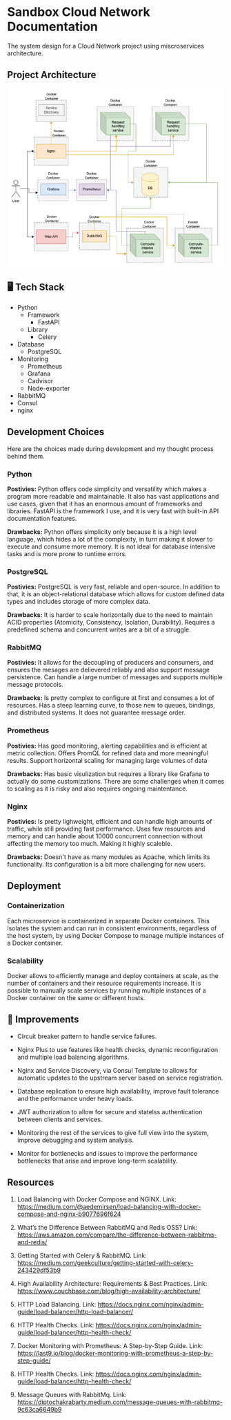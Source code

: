 # Sandbox Cloud Network Documentation

The system design for a Cloud Network project using miscroservices architecture.

## Project Architecture
![System Architecture](./images/architecture.png)

## 🖥️ Tech Stack

- Python
    - Framework
        - FastAPI
    - Library
        - Celery
- Database 
  - PostgreSQL
- Monitoring
  - Prometheus
  - Grafana
  - Cadvisor
  - Node-exporter
- RabbitMQ
- Consul
- nginx

## Development Choices

Here are the choices made during development and my thought process behind them.

### Python

**Postivies:** Python offers code simplicity and versatility which makes a program more readable and maintainable. It also has vast applications and use cases, given that it has an enormous amount of frameworks and libraries. FastAPI is the framework I use, and it is very fast with built-in API documentation features. 

**Drawbacks:** Python offers simplicity only because it is a high level language, which hides a lot of the complexity, in turn making it slower to execute and consume more memory. It is not ideal for database intensive tasks and is more prone to runtime errors.

### PostgreSQL

**Postivies:** PostgreSQL is very fast, reliable and open-source. In addition to that, it is an object-relational database which allows for custom defined data types and includes storage of more complex data.

**Drawbacks:** It is harder to scale horizontally due to the need to maintain ACID properties (Atomicity, Consistency, Isolation, Durability). Requires a predefined schema and concurrent writes are a bit of a struggle. 

### RabbitMQ

**Postivies:** It allows for the decoupling of producers and consumers, and ensures the mesages are delievered reliably and also support message persistence. Can handle a large number of messages and supports multiple message protocols. 

**Drawbacks:** Is pretty complex to configure at first and consumes a lot of resources. Has a steep learning curve, to those new to queues, bindings, and distributed systems. It does not guarantee message order.

### Prometheus

**Postivies:** Has good monitoring, alerting capabilities and is efficient at metric collection. Offers PromQL for refined data and more meaningful results. Support horizontal scaling for managing large volumes of data 

**Drawbacks:** Has basic visulization but requires a library like Grafana to actually do some customizations. There are some challenges when it comes to scaling as it is risky and also requires ongoing maintentance.

### Nginx

**Postivies:** Is pretty lighweight, efficient and can handle high amounts of traffic, while still providing fast performance. Uses few resources and memory and can handle about 10000 concurrent connection without affecting the memory too much. Making it highly scaleble. 

**Drawbacks:** Doesn't have as many modules as Apache, which limits its functionality. Its configuration is a bit more challenging for new users. 

## Deployment

### Containerization
Each microservice is containerized in separate Docker containers. This isolates the system and can run in consistent environments, regardless of the host system, by using Docker Compose to manage multiple instances of a Docker container.

### Scalability
Docker allows to efficiently manage and deploy containers at scale, as the number of containers and their resource requirements increase. It is possible to manually scale services by running multiple instances of a Docker container on the same or different hosts. 

## 🔧 Improvements

- Circuit breaker pattern to handle service failures.

- Nginx Plus to use features like health checks, dynamic reconfiguration and multiple load balancing algorithms.

- Nginx and Service Discovery, via Consul Template to allows for automatic updates to the upstream server based on service registration.

- Database replication to ensure high availability, improve fault tolerance and the performance under heavy loads.

- JWT authorization to allow for secure and statelss authentication between clients and services.

- Monitoring the rest of the services to give full view into the system, improve debugging and system analysis.

- Monitor for bottlenecks and issues to improve the performance bottlenecks that arise and improve long-term scalability.

## Resources

1. Load Balancing with Docker Compose and NGINX. Link: https://medium.com/@aedemirsen/load-balancing-with-docker-compose-and-nginx-b9077696f624

2. What’s the Difference Between RabbitMQ and Redis OSS? Link: https://aws.amazon.com/compare/the-difference-between-rabbitmq-and-redis/ 

3. Getting Started with Celery & RabbitMQ. Link: https://medium.com/geekculture/getting-started-with-celery-243429df53b9

4. High Availability Architecture: Requirements & Best Practices. Link: https://www.couchbase.com/blog/high-availability-architecture/

5. HTTP Load Balancing. Link: https://docs.nginx.com/nginx/admin-guide/load-balancer/http-load-balancer/

6. HTTP Health Checks. Link: https://docs.nginx.com/nginx/admin-guide/load-balancer/http-health-check/

7. Docker Monitoring with Prometheus: A Step-by-Step Guide. Link: https://last9.io/blog/docker-monitoring-with-prometheus-a-step-by-step-guide/

8. HTTP Health Checks. Link: https://docs.nginx.com/nginx/admin-guide/load-balancer/http-health-check/

9. Message Queues with RabbitMq. Link: https://diptochakrabarty.medium.com/message-queues-with-rabbitmq-9c63ca6649b9